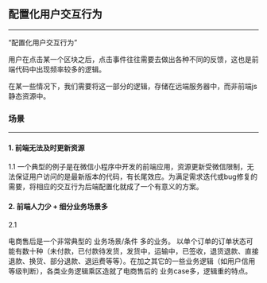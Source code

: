 ## 配置化用户交互行为
---

“配置化用户交互行为” 

用户在点击某一个区块之后，点击事件往往需要去做出各种不同的反馈，这也是前端代码中出现频率较多的逻辑。

在某一些情况下，我们需要将这一部分的逻辑，存储在远端服务器中，而非前端js静态资源中。

### 场景
---

#### 1. 前端无法及时更新资源
1.1 一个典型的例子是在微信小程序中开发的前端应用，资源更新受微信限制，无法保证用户访问的是最新版本的代码，有长尾效应。为满足需求迭代或bug修复的需要，将相应的交互行为后端配置化就成了一个有意义的方案。

#### 2. 前端人力少 + 细分业务场景多
2.1 

电商售后是一个非常典型的 业务场景/条件 多的业务。
以单个订单的订单状态可能有数十种（未付款，已付款待发货，发货中，运输中，已签收，退货退款、直接退款、换货、部分退款、退运费等等）。在加之其它的一些业务逻辑（如用户信用等级判断），各类业务逻辑乘区造就了电商售后的 业务case多，逻辑重的特点。
